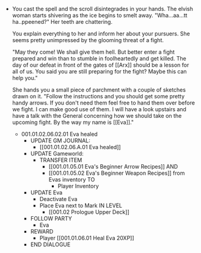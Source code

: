 - You cast the spell and the scroll disintegrades in your hands. The elvish woman starts shivering as the ice begins to smelt away. "Wha…aa…tt ha..ppeened?" Her teeth are chattering.
  
  You explain everything to her and inform her about your pursuers. She seems pretty unimpressed by the glooming threat of a fight. 
  
  "May they come! We shall give them hell. But better enter a fight prepared and win than to stumble in foolheartedly and get killed. The day of our defeat in front of the gates of [[Arx]] should be a lesson for all of us. You said you are still preparing for the fight? Maybe this can help you." 
  
  She hands you a small piece of parchment with a couple of sketches drawn on it. "Follow the instructions and you should get some pretty handy arrows. If you don't need them feel free to hand them over before we fight. I can make good use of them. I will have a look upstairs and have a talk with the General concerning how we should take on the upcoming fight. By the way my name is [[Eva]]."
	- 001.01.02.06.02.01 Eva healed
		- UPDATE GM JOURNAL:
			- [[001.01.02.06.A.01 Eva healed]]
		- UPDATE Gameworld:
			- TRANSFER ITEM
				- [[001.01.05.01 Eva's Beginner Arrow Recipes]] AND
				- [[001.01.05.02 Eva's Beginner Weapon Recipes]] from Evas inventory TO
					- Player Inventory
		- UPDATE Eva
			- Deactivate Eva
			- Place Eva next to Mark IN LEVEL
				- [[001.02 Prologue Upper Deck]]
		- FOLLOW PARTY
			- Eva
		- REWARD
			- Player [[001.01.06.01 Heal Eva 20XP]]
		- END DIALOGUE
